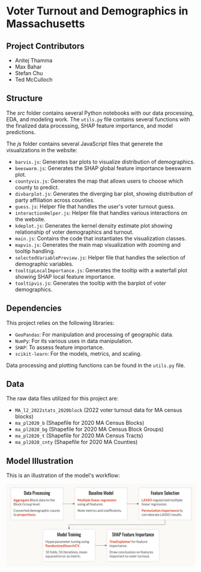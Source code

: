 # Voter Turnout and Demographics in Massachusetts

## Project Contributors
- Anitej Thamma
- Max Bahar 
- Stefan Chu 
- Ted McCulloch 

## Structure

The *src* folder contains several Python notebooks with our data processing, EDA, and modeling work. The `utils.py` file contains several functions with the finalized data processing, SHAP feature importance, and model predictions.

The *js* folder contains several JavaScript files that generete the visualizations in the website:
- `barvis.js`: Generates bar plots to visualize distribution of demographics.
- `beeswarm.js`: Generates the SHAP global feature importance beeswarm plot.
- `countyvis.js`: Generates the map that allows users to choose which county to predict.
- `divbarplot.js`: Generates the diverging bar plot, showing distribution of party affiliation across counties.
- `guess.js`: Helper file that handles the user's voter turnout guess.
- `interactionHelper.js`: Helper file that handles various interactions on the website.
- `kdeplot.js`: Generates the kernel density estimate plot showing relationship of voter demographics and turnout.
- `main.js`: Contains the code that instantiates the visualization classes.
- `mapvis.js`: Generates the main map visualization with zooming and tooltip handling. 
- `selectedVariablePreview.js`: Helper file that handles the selection of demographic variables.
- `tooltipLocalImportance.js`: Generates the tooltip with a waterfall plot showing SHAP local feature importance.
- `tooltipvis.js`: Generates the tooltip with the barplot of voter demographics.

## Dependencies

This project relies on the following libraries:
- `GeoPandas`: For manipulation and processing of geographic data. 
- `NumPy`: For its various uses in data manipulation.
- `SHAP`: To assess feature importance.
- `scikit-learn`: For the models, metrics, and scaling.

Data processing and plotting functions can be found in the `utils.py` file.

## Data

The raw data files utilized for this project are:
- `MA_l2_2022stats_2020block` (2022 voter turnout data for MA census blocks)
- `ma_pl2020_b` (Shapefile for 2020 MA Census Blocks)
- `ma_pl2020_bg` (Shapefile for 2020 MA Census Block Groups)
- `ma_pl2020_t` (Shapefile for 2020 MA Census Tracts)
- `ma_pl2020_cnty` (Shapefile for 2020 MA Counties)

## Model Illustration

This is an illustration of the model's workflow:

![Model flowchart](img/model-flowchart.png)